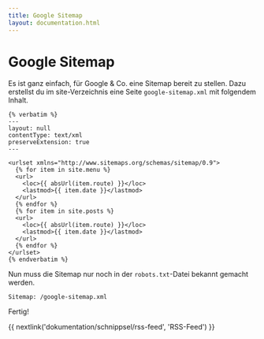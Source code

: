 ```yaml
---
title: Google Sitemap
layout: documentation.html
---
```


# Google Sitemap

Es ist ganz einfach, für Google & Co. eine Sitemap bereit zu stellen. Dazu
erstellst du im site-Verzeichnis eine Seite `google-sitemap.xml` mit folgendem
Inhalt.

    {% verbatim %}
    ---
    layout: null
    contentType: text/xml
    preserveExtension: true
    ---

    <urlset xmlns="http://www.sitemaps.org/schemas/sitemap/0.9">
      {% for item in site.menu %}
      <url>
        <loc>{{ absUrl(item.route) }}</loc>
        <lastmod>{{ item.date }}</lastmod>
      </url>
      {% endfor %}
      {% for item in site.posts %}
      <url>
        <loc>{{ absUrl(item.route) }}</loc>
        <lastmod>{{ item.date }}</lastmod>
      </url>
      {% endfor %}
    </urlset>
    {% endverbatim %}

Nun muss die Sitemap nur noch in der `robots.txt`-Datei bekannt gemacht werden.

    Sitemap: /google-sitemap.xml

Fertig!


{{ nextlink('dokumentation/schnippsel/rss-feed', 'RSS-Feed') }}
